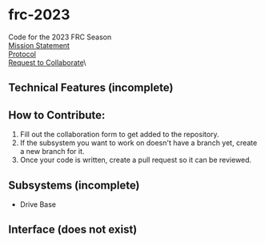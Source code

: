 # frc-2023
Code for the 2023 FRC Season\
[Mission Statement](https://docs.google.com/document/d/1II30-4GxlCg0nSo4__XucbIbuxTqHBn9H1TNUuyu37s/edit?usp=sharing)\
[Protocol](https://docs.google.com/document/d/1I5Eu0LzLJGGpliEfknBvpgCctkRO0zkXJXP7kYwBYbg/edit?usp=sharing)\
[Request to Collaborate](https://docs.google.com/forms/d/e/1FAIpQLSfmF3fr5YMJInckkCB_NlD0ZAlc73mYTkqMPMI7dA8ExYZ00g/viewform?usp=sf_link)\

## Technical Features (incomplete)
## How to Contribute:
1. Fill out the collaboration form to get added to the repository.
2. If the subsystem you want to work on doesn't have a branch yet, create a new branch for it.
3. Once your code is written, create a pull request so it can be reviewed.
## Subsystems (incomplete)
- Drive Base
## Interface (does not exist)

